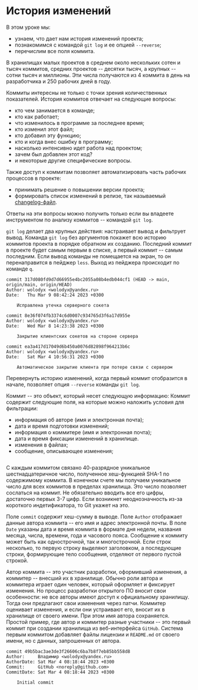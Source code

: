 <!-- # Изучение истории -->
# История изменений

В этом уроке мы:
* узнаем, что дает нам история изменений проекта;
* познакомимся с командой `git log` и ее опцией `--reverse`;
* перечислим все поля коммита.

<!--
История -- это быстрый источник знаний о проекте.
Быть в курсе дела.
Поиск программных ошибок без отладки.
-->

<!-- Количество коммитов в истории -->
В хранилищах малых проектов в среднем около нескольких сотен и тысяч коммитов, средних проектов -- десятки тысяч, а крупных -- сотни тысяч и миллионы.
Эти числа получаются из 4 коммита в день на разработчика и 250 рабочих дней в году.
<!-- Важность изучения истории -->
Коммиты интересны не только с точки зрения количественных показателей.
История коммитов отвечает на следующие вопросы:
* кто чем занимается в команде;
* кто как работает;
* что изменилось в программе за последнее время;
* кто изменил этот файл;
* кто добавил эту функцию;
* кто и когда внес ошибку в программу;
* насколько интенсивно идет работа над проектом;
* зачем был добавлен этот код?
* и некоторые другие специфические вопросы.

Также доступ к коммитам позволяет автоматизировать часть рабочих процессов в проекте:
* принимать решение о повышении версии проекта;
* формировать список изменений в релизе, так называемый [changelog-файл](https://keepachangelog.com/ru/1.1.0/).

<!-- Про команду `git log` -->
Ответы на эти вопросы можно получить только если вы владеете инструментом по анализу коммитов -- командой `git log`.

`git log` делает два крупных действия: настраивает вывод и фильтрует вывод.
Команда `git log` без аргументов покажет всю историю коммитов проекта в порядке обратном их созданию.
Последний коммит в проекте будет самым первым в списке, а первый коммит -- самым последним.
Если вывод команды не помещается на экран, то он перенаправится в пейджер `less`.
Выход из пейджера происходит по команде `q`.

``` text
commit 317d080fd9d7d66955e4bc2055a08b4edb044cf1 (HEAD -> main, origin/main, origin/HEAD)
Author: wolodyx <wolodyx@yandex.ru>
Date:   Thu Mar 9 08:42:24 2023 +0300

    Исправлена утечка серверного сокета

commit 8e36f074fb3374c6d0007c934765d3f6a17d955e
Author: wolodyx <wolodyx@yandex.ru>
Date:   Wed Mar 8 14:23:38 2023 +0300

    Закрытие клиентских сокетов на стороне сервера

commit ea3a417d17049d6b450a0076d82898f964213b6c
Author: wolodyx <wolodyx@yandex.ru>
Date:   Sat Mar 4 10:56:31 2023 +0300

    Автоматическое закрытие клиента при потере связи с сервером
```

<!-- `git log --reverse` -->
Перевернуть историю изменений, когда первый коммит отобразится в начале, позволяет опция `--reverse` команды `git log`.

Коммит -- это объект, который несет следующую информацию:
Коммит содержит следующие поля, на которые можно наложить условия для фильтрации:
* информация об авторе (имя и электронная почта);
* дата и время подготовки изменений;
* информация о коммитере (имя и электронная почта);
* дата и время фиксации изменений в хранилище.
* изменения в файлах;
* сообщение, описывающее изменения;

```{figure} ./images/commit-desc.png
```

<!-- Хеш-сумма коммита -->
С каждым коммитом связано 40-разрядное уникальное шестнадцатеричное число, полученное хеш-функцией SHA-1 по содержимому коммита.
В конечном счете мы получаем уникальное число для всех коммитов в пределах хранилища.
Это число позволяет сослаться на коммит.
Не обязательно вводить все его цифры, достаточно первых 3-7 цифр.
Если возникнет неоднозначность из-за короткого индетификатора, то Git укажет на это.

<!-- Остальные поля коммита -->
Поле `commit` содержит хеш-сумму в выводе.
Поле `Author` отображает данные автора коммита -- его имя и адрес электронной почты.
В поле `Date` указаны дата и время коммита в формате дня недели, названия месяца, числа, времени, года и часового пояса.
Сообщение к коммиту может быть как однострочной, так и многострочной.
Если строк несколько, то первую строку выделяют заголовком, а последующие строки, формирующие тело сообщения, отделяют от первого пустой строкой.

<!-- STEP: Отличие автора от коммитера -->
Автор коммита -- это участник разработки, оформивший изменения, а коммитер -- внесший их в хранилище.
Обычно роли автора и коммитера играет один человек, который оформляет и фиксирует изменения.
Но процесс разработки открытого ПО вносит свои особенности: не все авторы имеют доступ к официальному хранилищу.
Тогда они предлагают свои изменения через патчи.
Коммитер оценивает изменения, и если они устраивают его, вносит их в хранилище от своего имени.
При этом имя автора сохраняется.
Простой пример, где автор и коммитер разные участники -- это первый коммит при создании хранилища из веб-интерфейса `GitHub`.
Система первым коммитом добавляет файлы лицензии и `README.md` от своего имени, но с данных, запрошенных от автора.

``` text
commit 49b5bac3ae3de3f26606c6ba7b8f7eb85bb558d8
Author:     Владимир <wolodyx@yandex.ru>
AuthorDate: Sat Mar 4 08:18:44 2023 +0300
Commit:     GitHub <noreply@github.com>
CommitDate: Sat Mar 4 08:18:44 2023 +0300

    Initial commit
```

